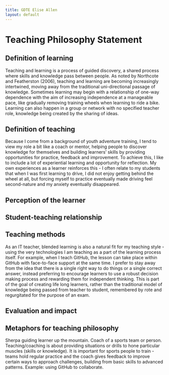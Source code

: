 ```yaml
---
title: GDTE Elise Allen
layout: default
---
```

# Teaching Philosophy Statement

## Definition of learning

Teaching and learning is a process of guided discovery, a shared process where skills and knowledge pass between people. As noted by Northcote and Featherston (2006), teaching and learning are becoming increasingly intertwined, moving away from the traditional uni-directional passage of knowledge. Sometimes learning may begin with a relationship of one-way dependence with the aim of increasing independence at a manageable pace, like gradually removing training wheels when learning to ride a bike. Learning can also happen in a group or network with no specified teacher role, knowledge being created by the sharing of ideas. 

## Definition of teaching

Because I come from a background of youth adventure training, I tend to view my role a bit like a coach or mentor, helping people to discover knowledge for themselves and building learners’ skills by providing opportunities for practice, feedback and improvement. To achieve this, I like to include a lot of experiential learning and opportunity for reflection. My own experiences as a learner reinforces this - I often relate to my students that when I was first learning to drive, I did not enjoy getting behind the wheel at all, but forcing myself to practice eventually made driving feel second-nature and my anxiety eventually disappeared.

## Perception of the learner

## Student-teaching relationship 

## Teaching methods

As an IT teacher, blended learning is also a natural fit for my teaching style - using the very technologies I am teaching as a part of the learning process itself. For example, when I teach GitHub, the lesson can take place within GitHub with face-to-face support at the same time.  I prefer to stay away from the idea that there is a single right way to do things or a single correct answer, instead preferring to encourage learners to use a robust decision making process and rewarding them for independent thinking. This is part of the goal of creating life long learners, rather than the traditional model of knowledge being passed from teacher to student, remembered by rote and regurgitated for the purpose of an exam.

## Evaluation and impact

## Metaphors for teaching philosophy

Sherpa guiding learner up the mountain. Coach of a sports team or person.
Teaching/coaching is about providing situations or drills to hone particular muscles (skills or knowledge). It is important for sports people to train - teams hold regular practice and the coach gives feedback to improve certain ways to approach challenges, building from basic skills to advanced patterns. Example: using GitHub to collaborate.
